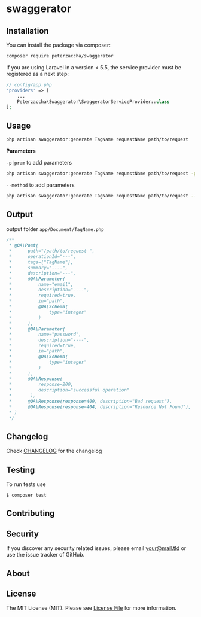 swaggerator
===

Installation
---
You can install the package via composer:

```bash
composer require peterzaccha/swaggerator
```

If you are using Laravel in a version < 5.5, the service provider must be registered as a next step:

```php
// config/app.php
'providers' => [
    ...
    Peterzaccha\Swaggerator\SwaggeratorServiceProvider::class
];
```

Usage
---
```bash
php artisan swaggerator:generate TagName requestName path/to/request
```

**Parameters**

`-p|pram` to add parameters
```bash
php artisan swaggerator:generate TagName requestName path/to/request -pmail --pram=password

```

`--method` to add parameters
```bash
php artisan swaggerator:generate TagName requestName path/to/request --method=Get

```


Output
---
output folder  `app/Document/TagName.php`
```php
/**
 * @OA\Post(
 *      path="/path/to/request ",
 *      operationId="---",
 *      tags={"TagName"},
 *      summary="----",
 *      description="---",
 *      @OA\Parameter(
 *          name="email",
 *          description="----",
 *          required=true,
 *          in="path",
 *          @OA\Schema(
 *              type="integer"
 *          )
 *      ),
 *      @OA\Parameter(
 *          name="password",
 *          description="----",
 *          required=true,
 *          in="path",
 *          @OA\Schema(
 *              type="integer"
 *          )
 *      ),
 *      @OA\Response(
 *          response=200,
 *          description="successful operation"
 *       ),
 *      @OA\Response(response=400, description="Bad request"),
 *      @OA\Response(response=404, description="Resource Not Found"),
 * )
 */
```


Changelog
---
Check [CHANGELOG](CHANGELOG.md) for the changelog

Testing
---
To run tests use

    $ composer test

Contributing
---


Security
---
If you discover any security related issues, please email <your@mail.tld> or use the issue tracker of GitHub.

About
---

License
---
The MIT License (MIT). Please see [License File](LICENSE) for more information.